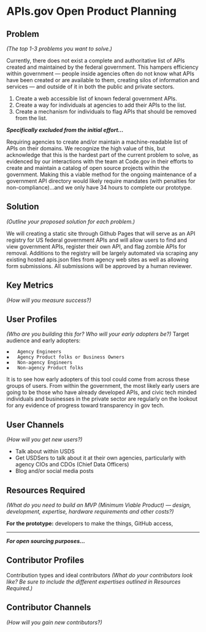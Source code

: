 # APIs.gov Open Product Planning

## Problem
*(The top 1-3 problems you want to solve.)*

Currently, there does not exist a complete and authoritative list of APIs created and maintained by the federal government. This hampers efficiency within government — people inside agencies often do not know what APIs have been created or are available to them, creating silos of information and services — and outside of it in both the public and private sectors. 

1. Create a web accessible list of known federal government APIs.
2. Create a way for individuals at agencies to add their APIs to the list.
3. Create a mechanism for individuals to flag APIs that should be removed from the list.

**_Specifically excluded from the initial effort…_**

Requiring agencies to create and/or maintain a machine-readable list of APIs on their domains. We recognize the high value of this, but acknowledge that this is the hardest part of the current problem to solve, as evidenced by our interactions with the team at Code.gov in their efforts to create and maintain a catalog of open source projects within the government. Making this a viable method for the ongoing maintenance of a government API directory would likely require mandates (with penalties for non-compliance)…and we only have 34 hours to complete our prototype.

## Solution
*(Outline your proposed solution for each problem.)*

We will creating a static site through Github Pages that will serve as an API registry for US federal government APIs and will allow users to find and view government APIs, register their own API, and flag zombie APIs for removal. Additions to the registry will be largely automated via scraping any existing hosted apis.json files from agency web sites as well as allowing form submissions. All submissions will be approved by a human reviewer.

## Key Metrics
*(How will you measure success?)*


## User Profiles
*(Who are you building this for? Who will your early adopters be?)*
Target audience and early adopters: 

	▪	Agency Engineers 
	▪	Agency Product folks or Business Owners 
	▪	Non-agency Engineers
	▪	Non-agency Product folks

It is to see how early adopters of this tool could come from across these groups of users. From within the government, the most likely early users are going to be those who have already developed APIs, and civic tech minded individuals and businesses in the private sector are regularly on the lookout for any evidence of progress toward transparency in gov tech.

## User Channels
*(How will you get new users?)*
  * Talk about within USDS
  * Get USDSers to talk about it at their own agencies, particularly with agency CIOs and CDOs (Chief Data Officers)
  * Blog and/or social media posts

## Resources Required
*(What do you need to build an MVP (Minimum Viable Product) — design, development, expertise, hardware requirements and other costs?)*

**For the prototype:** developers to make the things, GitHub access, 

***

**_For open sourcing purposes…_**
## Contributor Profiles
Contribution types and ideal contributors
*(What do your contributors look like? Be sure to include the different expertises outlined in Resources Required.)*

## Contributor Channels
*(How will you gain new contributors?)*
